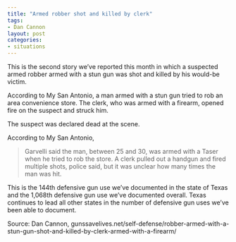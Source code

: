 ```yaml
---
title: "Armed robber shot and killed by clerk"
tags:
- Dan Cannon
layout: post
categories:
- situations
---
```


This is the second story we’ve reported this month in which a suspected armed robber armed with a stun gun was shot and killed by his would-be victim.

According to My San Antonio, a man armed with a stun gun tried to rob an area convenience store. The clerk, who was armed with a firearm, opened fire on the suspect and struck him.

The suspect was declared dead at the scene.

According to My San Antonio,

> Garvelli said the man, between 25 and 30, was armed with a Taser when he tried to rob the store. A clerk pulled out a handgun and fired multiple shots, police said, but it was unclear how many times the man was hit.

This is the 144th defensive gun use we’ve documented in the state of Texas and the 1,068th defensive gun use we’ve documented overall. Texas continues to lead all other states in the number of defensive gun uses we’ve been able to document.

Source: Dan Cannon, gunssavelives.net/self-defense/robber-armed-with-a-stun-gun-shot-and-killed-by-clerk-armed-with-a-firearm/
